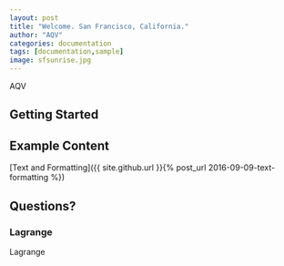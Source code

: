 ```yaml
---
layout: post
title: "Welcome. San Francisco, California."
author: "AQV"
categories: documentation
tags: [documentation,sample]
image: sfsunrise.jpg
---
```


AQV
## Getting Started


## Example Content

[Text and Formatting]({{ site.github.url }}{% post_url 2016-09-09-text-formatting %})

## Questions?


### Lagrange

Lagrange

